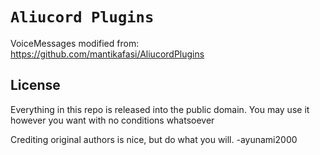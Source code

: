 # `Aliucord Plugins`

VoiceMessages modified from: https://github.com/mantikafasi/AliucordPlugins

## License

Everything in this repo is released into the public domain. You may use it however you want with no conditions whatsoever

Crediting original authors is nice, but do what you will. -ayunami2000